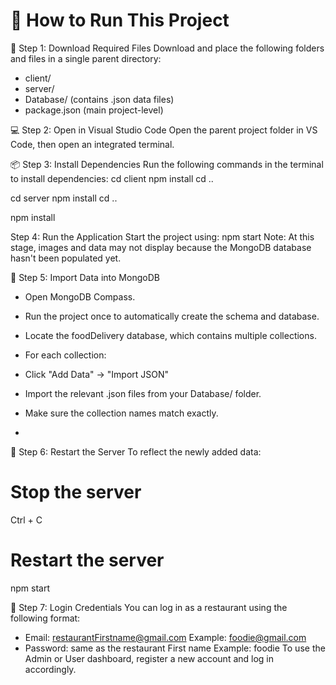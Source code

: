 # 🚀 How to Run This Project


📁 Step 1: Download Required Files
Download and place the following folders and files in a single parent directory:
- client/
- server/
- Database/ (contains .json data files)
- package.json (main project-level)

  
💻 Step 2: Open in Visual Studio Code
Open the parent project folder in VS Code, then open an integrated terminal.


📦 Step 3: Install Dependencies
Run the following commands in the terminal to install dependencies:
cd client
npm install
cd ..

cd server
npm install
cd ..

npm install


 Step 4: Run the Application
Start the project using:
npm start
Note: At this stage, images and data may not display because the MongoDB database hasn't been populated yet.


🍃 Step 5: Import Data into MongoDB
- Open MongoDB Compass.
- Run the project once to automatically create the schema and database.
- Locate the foodDelivery database, which contains multiple collections.
- For each collection:
- Click "Add Data" → "Import JSON"
- Import the relevant .json files from your Database/ folder.
- Make sure the collection names match exactly.

- 
🔁 Step 6: Restart the Server
To reflect the newly added data:
# Stop the server
Ctrl + C

# Restart the server
npm start


🔐 Step 7: Login Credentials
You can log in as a restaurant using the following format:
- Email: restaurantFirstname@gmail.com
Example: foodie@gmail.com
- Password: same as the restaurant First name
Example: foodie
To use the Admin or User dashboard, register a new account and log in accordingly.






